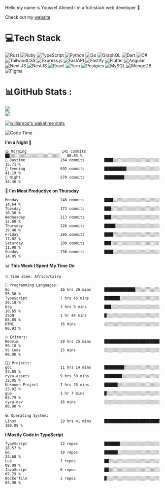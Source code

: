 Hello my name is Youssef Ahmed I'm a full-stack web developer 👋

Check out my [website](https://youssefahmed.vercel.app)
 
# 💻Tech Stack

![Rust](https://img.shields.io/badge/rust-%23000000.svg?style=for-the-badge&logo=rust&logoColor=white) ![Ruby](https://img.shields.io/badge/ruby-%23CC342D.svg?style=for-the-badge&logo=ruby&logoColor=white) ![TypeScript](https://img.shields.io/badge/typescript-%23007ACC.svg?style=for-the-badge&logo=typescript&logoColor=white) ![Python](https://img.shields.io/badge/python-3670A0?style=for-the-badge&logo=python&logoColor=ffdd54) ![Go](https://img.shields.io/badge/go-%2300ADD8.svg?style=for-the-badge&logo=go&logoColor=white) ![GraphQL](https://img.shields.io/badge/-GraphQL-E10098?style=for-the-badge&logo=graphql&logoColor=white) ![Dart](https://img.shields.io/badge/dart-%230175C2.svg?style=for-the-badge&logo=dart&logoColor=white) ![C#](https://img.shields.io/badge/c%23-%23239120.svg?style=for-the-badge&logo=c-sharp&logoColor=white) ![TailwindCSS](https://img.shields.io/badge/tailwindcss-%2338B2AC.svg?style=for-the-badge&logo=tailwind-css&logoColor=white) ![Express.js](https://img.shields.io/badge/express.js-%23404d59.svg?style=for-the-badge&logo=express&logoColor=%2361DAFB) ![FastAPI](https://img.shields.io/badge/FastAPI-005571?style=for-the-badge&logo=fastapi) ![Fastify](https://img.shields.io/badge/fastify-%23000000.svg?style=for-the-badge&logo=fastify&logoColor=white) ![Flutter](https://img.shields.io/badge/Flutter-%2302569B.svg?style=for-the-badge&logo=Flutter&logoColor=white) ![Angular](https://img.shields.io/badge/angular-%23DD0031.svg?style=for-the-badge&logo=angular&logoColor=white) ![Next JS](https://img.shields.io/badge/Next-black?style=for-the-badge&logo=next.js&logoColor=white) ![NestJS](https://img.shields.io/badge/nestjs-%23E0234E.svg?style=for-the-badge&logo=nestjs&logoColor=white) ![React](https://img.shields.io/badge/react-%2320232a.svg?style=for-the-badge&logo=react&logoColor=%2361DAFB) ![Yarn](https://img.shields.io/badge/yarn-%232C8EBB.svg?style=for-the-badge&logo=yarn&logoColor=white) ![Postgres](https://img.shields.io/badge/postgres-%23316192.svg?style=for-the-badge&logo=postgresql&logoColor=white) ![MySQL](https://img.shields.io/badge/mysql-%2300f.svg?style=for-the-badge&logo=mysql&logoColor=white) ![MongoDB](https://img.shields.io/badge/MongoDB-%234ea94b.svg?style=for-the-badge&logo=mongodb&logoColor=white)     ![Figma](https://img.shields.io/badge/figma-%23F24E1E.svg?style=for-the-badge&logo=figma&logoColor=white)

# 📊GitHub Stats :

![](https://github-readme-stats.vercel.app/api?username=joetifa2003&theme=tokyonight&hide_border=false&include_all_commits=false&count_private=false)<br/>
![](https://github-readme-streak-stats.herokuapp.com/?user=joetifa2003&theme=tokyonight&hide_border=false)<br/>

[![willianrod's wakatime stats](https://github-readme-stats.vercel.app/api/wakatime?username=joetifa2003&layout=compact)](https://github.com/anuraghazra/github-readme-stats)
<!--START_SECTION:waka-->
![Code Time](http://img.shields.io/badge/Code%20Time-2%2C764%20hrs%2041%20mins-blue)

**I'm a Night 🦉** 

```text
🌞 Morning                145 commits         ██░░░░░░░░░░░░░░░░░░░░░░░   08.63 % 
🌆 Daytime                264 commits         ████░░░░░░░░░░░░░░░░░░░░░   15.71 % 
🌃 Evening                692 commits         ██████████░░░░░░░░░░░░░░░   41.19 % 
🌙 Night                  579 commits         █████████░░░░░░░░░░░░░░░░   34.46 % 
```
📅 **I'm Most Productive on Thursday** 

```text
Monday                   246 commits         ████░░░░░░░░░░░░░░░░░░░░░   14.64 % 
Tuesday                  173 commits         ███░░░░░░░░░░░░░░░░░░░░░░   10.30 % 
Wednesday                213 commits         ███░░░░░░░░░░░░░░░░░░░░░░   12.68 % 
Thursday                 326 commits         █████░░░░░░░░░░░░░░░░░░░░   19.40 % 
Friday                   286 commits         ████░░░░░░░░░░░░░░░░░░░░░   17.02 % 
Saturday                 200 commits         ███░░░░░░░░░░░░░░░░░░░░░░   11.90 % 
Sunday                   236 commits         ████░░░░░░░░░░░░░░░░░░░░░   14.05 % 
```


📊 **This Week I Spent My Time On** 

```text
🕑︎ Time Zone: Africa/Cairo

💬 Programming Languages: 
Go                       16 hrs 26 mins      ██████████████░░░░░░░░░░░   55.36 % 
TypeScript               7 hrs 46 mins       ███████░░░░░░░░░░░░░░░░░░   26.18 % 
Org                      3 hrs 9 mins        ███░░░░░░░░░░░░░░░░░░░░░░   10.65 % 
JSON                     1 hr 44 mins        █░░░░░░░░░░░░░░░░░░░░░░░░   05.85 % 
HTML                     16 mins             ░░░░░░░░░░░░░░░░░░░░░░░░░   00.93 % 

🔥 Editors: 
Neovim                   29 hrs 25 mins      █████████████████████████   99.10 % 
VS Code                  15 mins             ░░░░░░░░░░░░░░░░░░░░░░░░░   00.90 % 

🐱‍💻 Projects: 
goc                      11 hrs 14 mins      █████████░░░░░░░░░░░░░░░░   37.85 % 
cyza-assets              9 hrs 30 mins       ████████░░░░░░░░░░░░░░░░░   32.05 % 
Unknown Project          7 hrs 25 mins       ██████░░░░░░░░░░░░░░░░░░░   25.02 % 
gue                      1 hr 7 mins         █░░░░░░░░░░░░░░░░░░░░░░░░   03.79 % 
cyza-dev                 16 mins             ░░░░░░░░░░░░░░░░░░░░░░░░░   00.90 % 

💻 Operating System: 
Linux                    29 hrs 41 mins      █████████████████████████   100.00 % 
```

**I Mostly Code in TypeScript** 

```text
TypeScript               22 repos            ███████░░░░░░░░░░░░░░░░░░   28.57 % 
Go                       19 repos            ██████░░░░░░░░░░░░░░░░░░░   24.68 % 
Lua                      7 repos             ██░░░░░░░░░░░░░░░░░░░░░░░   09.09 % 
JavaScript               6 repos             ██░░░░░░░░░░░░░░░░░░░░░░░   07.79 % 
Dockerfile               3 repos             █░░░░░░░░░░░░░░░░░░░░░░░░   03.90 % 
```




<!--END_SECTION:waka-->
